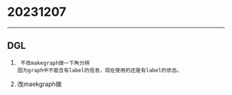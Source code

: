 # 20231207

---

## DGL

1. ~~~
	不改makegraph做一下角分辨
   因为graph中不能含有label的信息，现在使用的还是有label的状态。
   ~~~

1. 改maekgraph做

   